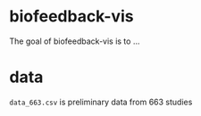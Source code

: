 
# biofeedback-vis

<!-- badges: start -->
<!-- badges: end -->

The goal of biofeedback-vis is to ...

# data

`data_663.csv` is preliminary data from 663 studies
